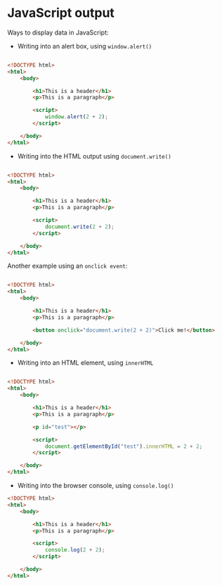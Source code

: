 # JavaScript output

Ways to display data in JavaScript:

+ Writing into an alert box, using `window.alert()`

```html

<!DOCTYPE html>
<html>
    <body>

        <h1>This is a header</h1>
        <p>This is a paragraph</p>

        <script>
            window.alert(2 + 2);
        </script>

    </body>
</html>

```

+ Writing into the HTML output using `document.write()`

```html

<!DOCTYPE html>
<html>
    <body>

        <h1>This is a header</h1>
        <p>This is a paragraph</p>

        <script>
            document.write(2 + 2);
        </script>

    </body>
</html>

```

Another example using an `onclick event`:

```html

<!DOCTYPE html>
<html>
    <body>

        <h1>This is a header</h1>
        <p>This is a paragraph</p>

        <button onclick="document.write(2 + 2)">Click me!</button>

    </body>
</html>

```

+ Writing into an HTML element, using `innerHTML`

```html

<!DOCTYPE html>
<html>
    <body>

        <h1>This is a header</h1>
        <p>This is a paragraph</p>

        <p id="test"></p>

        <script>
            document.getElementById("test").innerHTML = 2 + 2;
        </script>

    </body>
</html>

```

+ Writing into the browser console, using `console.log()`

```html
<!DOCTYPE html>
<html>
    <body>

        <h1>This is a header</h1>
        <p>This is a paragraph</p>

        <script>
            console.log(2 + 2);
        </script>

    </body>
</html>

```
